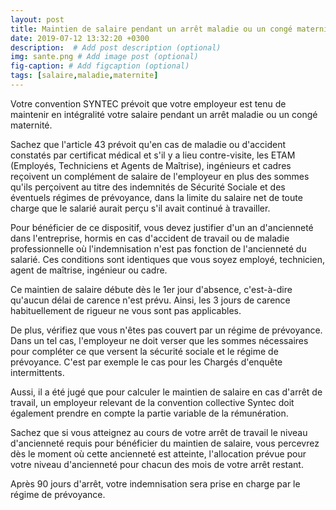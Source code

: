 ```yaml
---
layout: post
title: Maintien de salaire pendant un arrêt maladie ou un congé maternité
date: 2019-07-12 13:32:20 +0300
description:  # Add post description (optional)
img: sante.png # Add image post (optional)
fig-caption: # Add figcaption (optional)
tags: [salaire,maladie,maternite]
---
```

Votre convention SYNTEC prévoit que votre employeur est tenu de maintenir en intégralité votre salaire pendant un arrêt maladie ou un congé maternité.

Sachez que l'article 43 prévoit qu'en cas de maladie ou d'accident constatés par certificat médical et s'il y a lieu contre-visite, les ETAM (Employés, Techniciens et Agents de Maîtrise), ingénieurs et cadres reçoivent un complément de salaire de l'employeur en plus des sommes qu'ils perçoivent au titre des indemnités de Sécurité Sociale et des éventuels régimes de prévoyance, dans la limite du salaire net de toute charge que le salarié aurait perçu s'il avait continué à travailler. 

Pour bénéficier de ce dispositif, vous devez justifier d'un an d'ancienneté dans l'entreprise, hormis en cas d'accident de travail ou de maladie professionnelle où l'indemnisation n'est pas fonction de l'ancienneté du salarié. Ces conditions sont identiques que vous soyez employé, technicien, agent de maîtrise, ingénieur ou cadre.

Ce maintien de salaire débute dès le 1er jour d'absence, c'est-à-dire qu'aucun délai de carence n'est prévu. Ainsi, les 3 jours de carence habituellement de rigueur ne vous sont pas applicables.

De plus, vérifiez que vous n'êtes pas couvert par un régime de prévoyance. Dans un tel cas, l'employeur ne doit verser que les sommes nécessaires pour compléter ce que versent la sécurité sociale et le régime de prévoyance. C'est par exemple le cas pour les Chargés d'enquête intermittents.

Aussi, il a été jugé que pour calculer le maintien de salaire en cas d'arrêt de travail, un employeur relevant de la convention collective Syntec doit également prendre en compte la partie variable de la rémunération.

Sachez que si vous atteignez au cours de votre arrêt de travail le niveau d'ancienneté requis pour bénéficier du maintien de salaire, vous percevrez dès le moment où cette ancienneté est atteinte, l'allocation prévue pour votre niveau d'ancienneté pour chacun des mois de votre arrêt restant.

Après 90 jours d'arrêt, votre indemnisation sera prise en charge par le régime de prévoyance.
